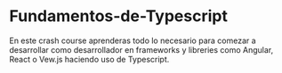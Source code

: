 # Fundamentos-de-Typescript
En este crash course aprenderas todo lo necesario para comezar a desarrollar como desarrollador en frameworks y libreries como Angular, React o Vew.js haciendo uso de Typescript.
